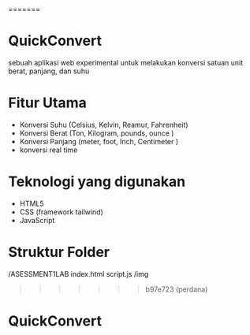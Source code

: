=======
# QuickConvert
sebuah aplikasi web experimental untuk melakukan konversi satuan unit berat, panjang, dan suhu

# Fitur Utama

- Konversi Suhu (Celsius, Kelvin, Reamur, Fahrenheit)
- Konversi Berat (Ton, Kilogram, pounds, ounce )
- Konversi Panjang (meter, foot, Inch, Centimeter )
- konversi real time

# Teknologi yang digunakan

 - HTML5
 - CSS (framework tailwind)
 - JavaScript

 # Struktur Folder

 /ASESSMENT1LAB
 index.html
 script.js
     /img
    
    
>>>>>>> b97e723 (perdana)
# QuickConvert
